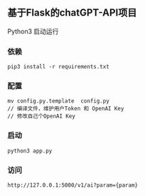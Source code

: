 ## 基于Flask的chatGPT-API项目

Python3 启动运行

### 依赖
```
pip3 install -r requirements.txt
```
### 配置

```
mv config.py.template  config.py
// 编译文件，维护用户Token 和 OpenAI Key
// 修改自己个OpenAI Key
```
### 启动
```shell
python3 app.py
```
### 访问
```shell
http://127.0.0.1:5000/v1/ai?param={param}
```